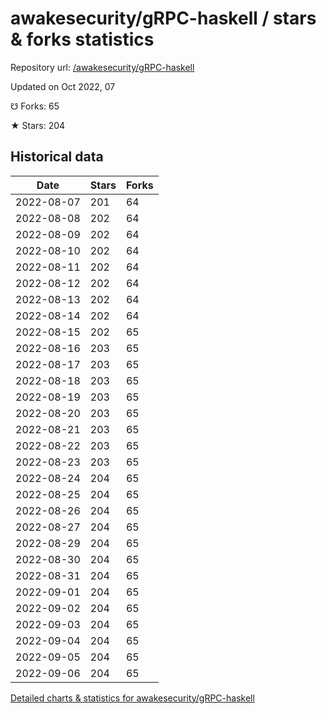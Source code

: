 # awakesecurity/gRPC-haskell / stars & forks statistics

Repository url: [/awakesecurity/gRPC-haskell](https://github.com/awakesecurity/gRPC-haskell)

Updated on Oct 2022, 07

☋ Forks: 65

★ Stars: 204

## Historical data
| Date | Stars | Forks |
|------|-------|-------|
| 2022-08-07 | 201 | 64 | 
| 2022-08-08 | 202 | 64 | 
| 2022-08-09 | 202 | 64 | 
| 2022-08-10 | 202 | 64 | 
| 2022-08-11 | 202 | 64 | 
| 2022-08-12 | 202 | 64 | 
| 2022-08-13 | 202 | 64 | 
| 2022-08-14 | 202 | 64 | 
| 2022-08-15 | 202 | 65 | 
| 2022-08-16 | 203 | 65 | 
| 2022-08-17 | 203 | 65 | 
| 2022-08-18 | 203 | 65 | 
| 2022-08-19 | 203 | 65 | 
| 2022-08-20 | 203 | 65 | 
| 2022-08-21 | 203 | 65 | 
| 2022-08-22 | 203 | 65 | 
| 2022-08-23 | 203 | 65 | 
| 2022-08-24 | 204 | 65 | 
| 2022-08-25 | 204 | 65 | 
| 2022-08-26 | 204 | 65 | 
| 2022-08-27 | 204 | 65 | 
| 2022-08-29 | 204 | 65 | 
| 2022-08-30 | 204 | 65 | 
| 2022-08-31 | 204 | 65 | 
| 2022-09-01 | 204 | 65 | 
| 2022-09-02 | 204 | 65 | 
| 2022-09-03 | 204 | 65 | 
| 2022-09-04 | 204 | 65 | 
| 2022-09-05 | 204 | 65 | 
| 2022-09-06 | 204 | 65 | 


[Detailed charts & statistics for awakesecurity/gRPC-haskell](https://reviewgithub.com/rep/awakesecurity/gRPC-haskell)
